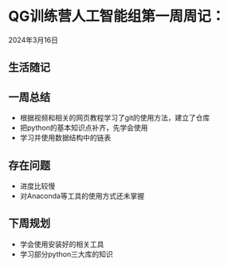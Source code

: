 # QG训练营人工智能组第一周周记：

2024年3月16日

## 生活随记



## 一周总结

+ 根据视频和相关的网页教程学习了git的使用方法，建立了仓库
+ 把python的基本知识点补齐，先学会使用
+ 学习并使用数据结构中的链表

## 存在问题

+ 进度比较慢
+ 对Anaconda等工具的使用方式还未掌握

## 下周规划

+ 学会使用安装好的相关工具
+ 学习部分python三大库的知识
